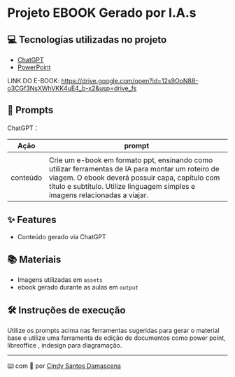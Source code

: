 

# Projeto EBOOK Gerado por I.A.s



## 💻 Tecnologias utilizadas no projeto

- [ChatGPT](https://chat.openai.com/) 
- [PowerPoint](https://www.microsoft.com/en/microsoft-365/powerpoint)

LINK DO E-BOOK: https://drive.google.com/open?id=12s9OoN88-o3CGf3NsXWhVKK4uE4_b-x2&usp=drive_fs
## 🧠 Prompts


ChatGPT：

|   Ação   | prompt                                                                                                                                                                                                                                                                         |
| :------: | ------------------------------------------------------------------------------------------------------------------------------------------------------------------------------------------------------------------------------------------------------------------------------ |
                                                        |
| conteúdo | Crie um e-book em formato ppt, ensinando como utilizar ferramentas de IA para montar um roteiro de viagem.  O ebook deverá possuir capa, capítulo com título e subtítulo. Utilize linguagem simples e imagens relacionadas a viajar. |




## ✨ Features

- Conteúdo gerado via ChatGPT

## 📚 Materiais

- Imagens utilizadas em `assets`
- ebook gerado durante as aulas em `output`

## 🛠️ Instruções de execução

Utilize os prompts acima nas ferramentas sugeridas para gerar o material base e utilize uma ferramenta de edição de documentos como power point, libreoffice , indesign para diagramação.


    
 

---

⌨️ com 💜 por [Cindy Santos Damascena](https://github.com/dashboard)
